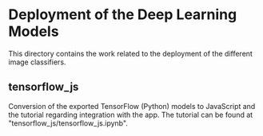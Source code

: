 # Deployment of the Deep Learning Models

This directory contains the work related to the deployment of the different image classifiers. 

## tensorflow_js
Conversion of the exported TensorFlow (Python) models to JavaScript and the tutorial regarding integration with the app. The tutorial can be found at "tensorflow_js/tensorflow_js.ipynb".
